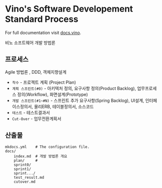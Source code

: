# Vino's Software Developement Standard Process

For full documentation visit [docs.vino](https://dhlee702.github.io/VinoWay/).

비노 소프트웨어 개발 방법론

## 프로세스
Agile 방법론 , DDD, 객체지향설계

* `착수` - 프로젝트 계획 (Project Plan)
* `계획 스프린트(#0)` - 아키텍처 정의, 요구사항 정의(Product Backlog), 업무프로세스 정의(Workflow), 화면설계(Prototype)
* `개발 스프린트(#1~#N)` - 스프린트 추가 요구사항(Spring Backlog), UI설계, 인터페이스정의서, 물리ERB, 테이블정의서, 소스코드
* `테스트` - 테스트결과서
* `Cut-Over` - 업무전환계획서

## 산출물

    mkdocs.yml    # The configuration file.
    docs/
        index.md  # 개발 방법론 개요
        plan/     # 
        sprint0/
        sprint1/
        sprint.../
        test_result.md
        cutover.md